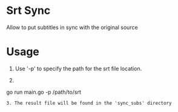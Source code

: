 # Srt Sync
Allow to put subtitles in sync with the original source 
# Usage 
1. Use '-p' to specify the path for the srt file location.
2. ```shell
  go run main.go -p /path/to/srt
```
3. The result file will be found in the 'sync_subs' directory

